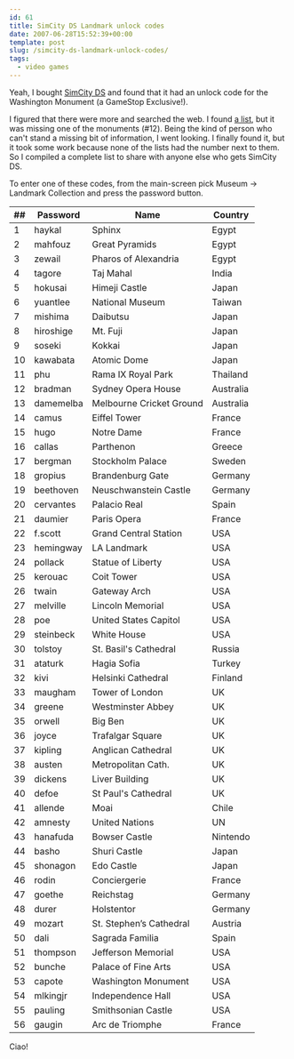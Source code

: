 ```yaml
---
id: 61
title: SimCity DS Landmark unlock codes
date: 2007-06-28T15:52:39+00:00
template: post
slug: /simcity-ds-landmark-unlock-codes/
tags:
  - video games
---
```


Yeah, I bought [SimCity DS](http://amzn.to/2pjH5CY) and found that it had an
unlock code for the Washington Monument (a GameStop Exclusive!).

I figured that there were more and searched the web. I found
[a list](http://www.gamefaqs.com/portable/ds/code/935403.html), but it was
missing one of the monuments (#12). Being the kind of person who can't stand a
missing bit of information, I went looking. I finally found it, but it took
some work because none of the lists had the number next to them. So I compiled
a complete list to share with anyone else who gets SimCity DS.

<!-- more -->

To enter one of these codes, from the main-screen pick Museum -\> Landmark
Collection and press the password button.

| ##  | Password  | Name                     | Country   |
| --- | --------- | ------------------------ | --------- |
| 1   | haykal    | Sphinx                   | Egypt     |
| 2   | mahfouz   | Great Pyramids           | Egypt     |
| 3   | zewail    | Pharos of Alexandria     | Egypt     |
| 4   | tagore    | Taj Mahal                | India     |
| 5   | hokusai   | Himeji Castle            | Japan     |
| 6   | yuantlee  | National Museum          | Taiwan    |
| 7   | mishima   | Daibutsu                 | Japan     |
| 8   | hiroshige | Mt. Fuji                 | Japan     |
| 9   | soseki    | Kokkai                   | Japan     |
| 10  | kawabata  | Atomic Dome              | Japan     |
| 11  | phu       | Rama IX Royal Park       | Thailand  |
| 12  | bradman   | Sydney Opera House       | Australia |
| 13  | damemelba | Melbourne Cricket Ground | Australia |
| 14  | camus     | Eiffel Tower             | France    |
| 15  | hugo      | Notre Dame               | France    |
| 16  | callas    | Parthenon                | Greece    |
| 17  | bergman   | Stockholm Palace         | Sweden    |
| 18  | gropius   | Brandenburg Gate         | Germany   |
| 19  | beethoven | Neuschwanstein Castle    | Germany   |
| 20  | cervantes | Palacio Real             | Spain     |
| 21  | daumier   | Paris Opera              | France    |
| 22  | f.scott   | Grand Central Station    | USA       |
| 23  | hemingway | LA Landmark              | USA       |
| 24  | pollack   | Statue of Liberty        | USA       |
| 25  | kerouac   | Coit Tower               | USA       |
| 26  | twain     | Gateway Arch             | USA       |
| 27  | melville  | Lincoln Memorial         | USA       |
| 28  | poe       | United States Capitol    | USA       |
| 29  | steinbeck | White House              | USA       |
| 30  | tolstoy   | St. Basil's Cathedral    | Russia    |
| 31  | ataturk   | Hagia Sofia              | Turkey    |
| 32  | kivi      | Helsinki Cathedral       | Finland   |
| 33  | maugham   | Tower of London          | UK        |
| 34  | greene    | Westminster Abbey        | UK        |
| 35  | orwell    | Big Ben                  | UK        |
| 36  | joyce     | Trafalgar Square         | UK        |
| 37  | kipling   | Anglican Cathedral       | UK        |
| 38  | austen    | Metropolitan Cath.       | UK        |
| 39  | dickens   | Liver Building           | UK        |
| 40  | defoe     | St Paul's Cathedral      | UK        |
| 41  | allende   | Moai                     | Chile     |
| 42  | amnesty   | United Nations           | UN        |
| 43  | hanafuda  | Bowser Castle            | Nintendo  |
| 44  | basho     | Shuri Castle             | Japan     |
| 45  | shonagon  | Edo Castle               | Japan     |
| 46  | rodin     | Conciergerie             | France    |
| 47  | goethe    | Reichstag                | Germany   |
| 48  | durer     | Holstentor               | Germany   |
| 49  | mozart    | St. Stephen’s Cathedral  | Austria   |
| 50  | dali      | Sagrada Familia          | Spain     |
| 51  | thompson  | Jefferson Memorial       | USA       |
| 52  | bunche    | Palace of Fine Arts      | USA       |
| 53  | capote    | Washington Monument      | USA       |
| 54  | mlkingjr  | Independence Hall        | USA       |
| 55  | pauling   | Smithsonian Castle       | USA       |
| 56  | gaugin    | Arc de Triomphe          | France    |

Ciao!
